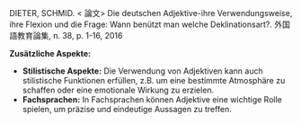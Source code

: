 DIETER, SCHMID. < 論文> Die deutschen Adjektive-ihre Verwendungsweise, ihre Flexion und die Frage: Wann benützt man welche Deklinationsart?. 外国語教育論集, n. 38, p. 1-16, 2016

**Zusätzliche Aspekte:**

* **Stilistische Aspekte:** Die Verwendung von Adjektiven kann auch stilistische Funktionen erfüllen, z.B. um eine bestimmte Atmosphäre zu schaffen oder eine emotionale Wirkung zu erzielen.
* **Fachsprachen:** In Fachsprachen können Adjektive eine wichtige Rolle spielen, um präzise und eindeutige Aussagen zu treffen.